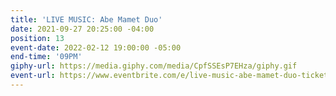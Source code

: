 ```yaml
---
title: 'LIVE MUSIC: Abe Mamet Duo'
date: 2021-09-27 20:25:00 -04:00
position: 13
event-date: 2022-02-12 19:00:00 -05:00
end-time: '09PM'
giphy-url: https://media.giphy.com/media/CpfSSEsP7EHza/giphy.gif
event-url: https://www.eventbrite.com/e/live-music-abe-mamet-duo-tickets-243121772767
---
```


